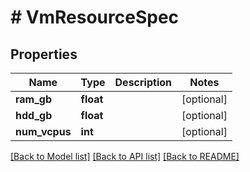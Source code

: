 # # VmResourceSpec

## Properties

Name | Type | Description | Notes
------------ | ------------- | ------------- | -------------
**ram_gb** | **float** |  | [optional]
**hdd_gb** | **float** |  | [optional]
**num_vcpus** | **int** |  | [optional]

[[Back to Model list]](../../README.md#models) [[Back to API list]](../../README.md#endpoints) [[Back to README]](../../README.md)
